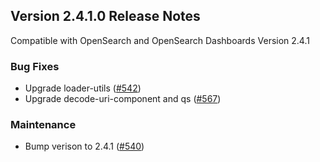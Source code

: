 ## Version 2.4.1.0 Release Notes
Compatible with OpenSearch and OpenSearch Dashboards Version 2.4.1

### Bug Fixes
* Upgrade loader-utils ([#542](https://github.com/opensearch-project/dashboards-reports/pull/542))
* Upgrade decode-uri-component and qs ([#567](https://github.com/opensearch-project/dashboards-reports/pull/567))

### Maintenance
* Bump verison to 2.4.1 ([#540](https://github.com/opensearch-project/dashboards-reports/pull/540))